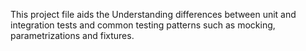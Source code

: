 This project file aids the Understanding differences between unit and integration tests and common testing patterns such as mocking, parametrizations and fixtures.
